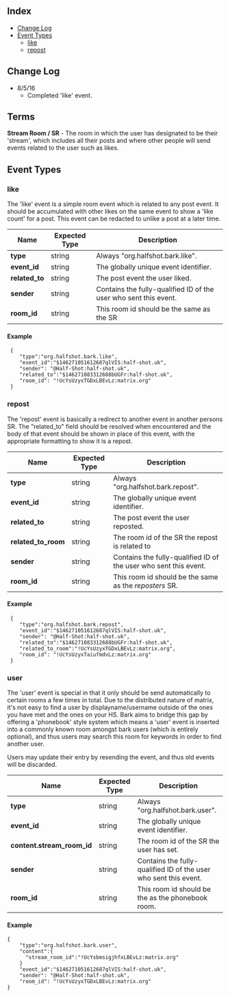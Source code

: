 
## Index
- [Change Log](#change-log)
- [Event Types](#event-types)
    - [like](#like)
    - [repost](#repost)

## Change Log
- 8/5/16
    - Completed 'like' event.

## Terms

**Stream Room / SR** - The room in which the user has designated to be their 'stream', which includes all their posts and where other people will send events related to the user such as likes.

## Event Types

### like

The 'like' event is a simple room event which is related to any post event. It should be accumulated with other likes on the same event to show a 'like count' for a post. This event can be redacted to unlike a post at a later time.

| Name          | Expected Type | Description                           |
| ------------- | ------------- | ------------------------------------- |       
| **type**      | string        | Always "org.halfshot.bark.like".      |
| **event_id**  | string        | The globally unique event identifier. |
| **related_to**| string        | The post event the user liked.        |
| **sender**    | string        | Contains the fully-qualified ID of the user who sent this event. |
| **room_id**   | string        | This room id should be the same as the SR |

#### Example

```
 {
    "type":"org.halfshot.bark.like",
    "event_id":"$146271051612687qlVIS:half-shot.uk",
    "sender": "@Half-Shot:half-shot.uk",
    "related_to":"$146271083312688bUGFr:half-shot.uk",
    "room_id": "!UcYsUzyxTGDxLBEvLz:matrix.org"
 }
```

### repost

The 'repost' event is basically a redirect to another event in another persons SR. The "related_to" field should be resolved when encountered and the body of that event should be shown in place of this event, with the appropriate formatting to show it is a repost.

| Name                | Expected Type | Description                           |
| ------------------- | ------------- | ------------------------------------- |       
| **type**            | string        | Always "org.halfshot.bark.repost".    |
| **event_id**        | string        | The globally unique event identifier. |
| **related_to**      | string        | The post event the user reposted.     |
| **related_to_room** | string        | The room id of the SR the repost is related to |
| **sender**          | string        | Contains the fully-qualified ID of the user who sent this event. |
| **room_id**         | string        | This room id should be the same as the *reposters* SR. |

#### Example

```
 {
    "type":"org.halfshot.bark.repost",
    "event_id":"$146271051612687qlVIS:half-shot.uk",
    "sender": "@Half-Shot:half-shot.uk",
    "related_to":"$146271083312688bUGFr:half-shot.uk",
    "related_to_room":"!UcYsUzyxTGDxLBEvLz:matrix.org",
    "room_id": "!UcYsUzyxTaiufmdvLz:matrix.org"
 }
```

### user

The 'user' event is special in that it only should be send automatically to certain rooms a few times in total. Due to the distributed nature of matrix, it's not easy to find a user by displayname/username outside of the ones you have met and the ones on your HS. Bark aims to bridge this gap by offering a 'phonebook' style system which means a 'user' event is inserted into a commonly known room amongst bark users (which is entirely optional), and thus users may search this room for keywords in order to find another user.

Users may update their entry by resending the event, and thus old events will be discarded.

| Name                       | Expected Type | Description                             |
| -------------------------- | ------------- | --------------------------------------- |       
| **type**                   | string        | Always "org.halfshot.bark.user".        |
| **event_id**               | string        | The globally unique event identifier.   |
| **content.stream_room_id** | string        | The room id of the SR the user has set. |
| **sender**                 | string        | Contains the fully-qualified ID of the user who sent this event. |
| **room_id**                | string        | This room id should be the as the phonebook room. |

#### Example

```
{
    "type":"org.halfshot.bark.user",
    "content":{
      "stream_room_id":"!UcYsbmsigjhfxLBEvLz:matrix.org"
    }
    "event_id":"$146271051612687qlVIS:half-shot.uk",
    "sender": "@Half-Shot:half-shot.uk",
    "room_id": "!UcYsUzyxTGDxLBEvLz:matrix.org"
}
```
